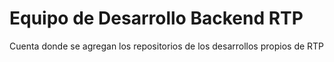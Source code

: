 <!-- - 👋 Hi, I’m @rtp-dev-backend
- 👀 I’m interested in ...
- 🌱 I’m currently learning ...
- 💞️ I’m looking to collaborate on ...
- 📫 How to reach me ...
 -->
<!---
rtp-dev-backend/rtp-dev-backend is a ✨ special ✨ repository because its `README.md` (this file) appears on your GitHub profile.
You can click the Preview link to take a look at your changes.
--->
# Equipo de Desarrollo Backend RTP

Cuenta donde se agregan los repositorios de los desarrollos propios de RTP
